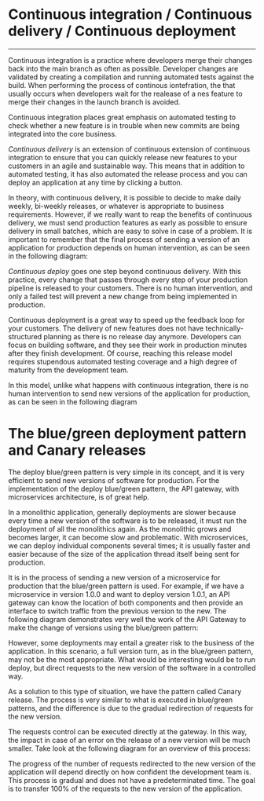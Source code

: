 # Continuous integration / Continuous delivery / Continuous deployment
----------------------------------------------------------------------

Continuous integration is a practice where developers merge their changes back into the main branch as often as possible.
Developer changes are validated by creating a compilation and running automated tests against the build. When performing the process of continous iontefration, the that usually occurs when developers wait for the realease of a nes feature to merge their changes in the launch branch is avoided.

Continuous integration places great emphasis on automated testing to check whether a new feature is in trouble when new commits are being integrated into the core business.

*Continuous delivery* is an extension of continuous extension of continuous integration to ensure that you can quickly release new features to your customers in an agile and sustainable way. This means that in addition to automated testing, it has also automated the release process and you can deploy an application at any time by clicking a button.

In theory, with continuous delivery, it is possible to decide to make daily weekly, bi-weekly releases, or whatever is appropriate to business requirements. However, if we really want to reap the benefits of continuous delivery, we must send production features as early as possible to ensure delivery in small batches, which are easy to solve in case of a problem. It is important to remember that the final process of sending a version of an application for production depends on human intervention, as can be seen in the following diagram:

*Continuous deploy* goes one step beyond continuous delivery. With this practice, every change that passes through every step of your production pipeline is released to your customers. There is no human intervention, and only a failed test will prevent a new change from being implemented in production.

Continuous deployment is a great way to speed up the feedback loop for your customers. The delivery of new features does not have technically-structured planning as there is no release day anymore. Developers can focus on building software, and they see their work in production minutes after they finish development. Of course, reaching this release model requires stupendous automated testing coverage and a high degree of maturity from the development team.

In this model, unlike what happens with continuous integration, there is no human intervention to send new versions of the application for production, as can be seen in the following diagram

# The blue/green deployment pattern and Canary releases

The deploy blue/green pattern is very simple in its concept, and it is very efficient to send new versions of software for production. For the implementation of the deploy blue/green pattern, the API gateway, with microservices architecture, is of great help.

In a monolithic application, generally deployments are slower because every time a new version of the software is to be released, it must run the deployment of all the monolithics again. As the monolithic grows and becomes larger, it can become slow and problematic. With microservices, we can deploy individual components several times; it is usually faster and easier because of the size of the application thread itself being sent for production.

It is in the process of sending a new version of a microservice for production that the blue/green pattern is used. For example, if we have a microservice in version 1.0.0 and want to deploy version 1.0.1, an API gateway can know the location of both components and then provide an interface to switch traffic from the previous version to the new. The following diagram demonstrates very well the work of the API Gateway to make the change of versions using the blue/green pattern:

However, some deployments may entail a greater risk to the business of the application. In this scenario, a full version turn, as in the blue/green pattern, may not be the most appropriate. What would be interesting would be to run deploy, but direct requests to the new version of the software in a controlled way.

As a solution to this type of situation, we have the pattern called Canary release. The process is very similar to what is executed in blue/green patterns, and the difference is due to the gradual redirection of requests for the new version.

The requests control can be executed directly at the gateway. In this way, the impact in case of an error on the release of a new version will be much smaller. Take look at the following diagram for an overview of this process:

The progress of the number of requests redirected to the new version of the application will depend directly on how confident the development team is. This process is gradual and does not have a predeterminated time. The goal is to transfer 100% of the requests to the new version of the application.


